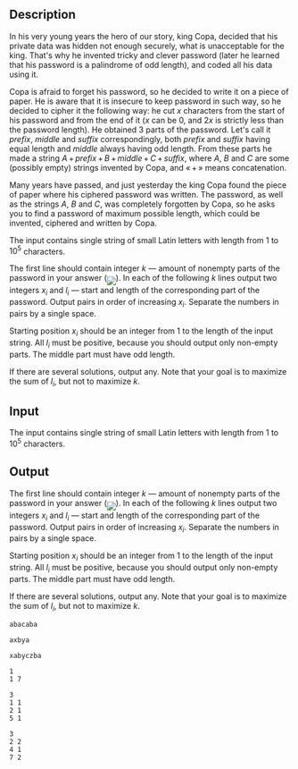 ## Description

<div><p>In his very young years the hero of our story, king Copa, decided that his private data was hidden not enough securely, what is unacceptable for the king. That's why he invented tricky and clever password (later he learned that his password is a palindrome of odd length), and coded all his data using it. </p><p>Copa is afraid to forget his password, so he decided to write it on a piece of paper. He is aware that it is insecure to keep password in such way, so he decided to cipher it the following way: he cut <span class="tex-span"><i>x</i></span> characters from the start of his password and from the end of it (<span class="tex-span"><i>x</i></span> can be <span class="tex-span">0</span>, and <span class="tex-span">2<i>x</i></span> is strictly less than the password length). He obtained 3 <span class="tex-font-style-bf"><span class="tex-font-style-underline">parts of the password</span></span>. Let's call it <span class="tex-span"><i>prefix</i></span>, <span class="tex-span"><i>middle</i></span> and <span class="tex-span"><i>suffix</i></span> correspondingly, both <span class="tex-span"><i>prefix</i></span> and <span class="tex-span"><i>suffix</i></span> having equal length and <span class="tex-span"><i>middle</i></span> always having odd length. From these parts he made a string <span class="tex-span"><i>A</i> + <i>prefix</i> + <i>B</i> + <i>middle</i> + <i>C</i> + <i>suffix</i></span>, where <span class="tex-span"><i>A</i></span>, <span class="tex-span"><i>B</i></span> and <span class="tex-span"><i>C</i></span> are some (possibly empty) strings invented by Copa, and «<span class="tex-span"> + </span>» means concatenation.</p><p>Many years have passed, and just yesterday the king Copa found the piece of paper where his ciphered password was written. The password, as well as the strings <span class="tex-span"><i>A</i></span>, <span class="tex-span"><i>B</i></span> and <span class="tex-span"><i>C</i></span>, was completely forgotten by Copa, so he asks you to find a password of maximum possible length, which could be invented, ciphered and written by Copa.</p></div><div class="input-specification"><p>The input contains single string of small Latin letters with length from <span class="tex-span">1</span> to <span class="tex-span">10<sup class="upper-index">5</sup></span> characters.</p></div><div class="output-specification"><p>The first line should contain integer <span class="tex-span"><i>k</i></span> — amount of <span class="tex-font-style-bf"><span class="tex-font-style-underline">nonempty parts of the password</span></span> in your answer (<img align="middle" class="tex-formula" src="file://Vzy5U9v9.png" style="max-width: 100.0%;max-height: 100.0%;">). In each of the following <span class="tex-span"><i>k</i></span> lines output two integers <span class="tex-span"><i>x</i><sub class="lower-index"><i>i</i></sub></span> and <span class="tex-span"><i>l</i><sub class="lower-index"><i>i</i></sub></span> — start and length of the corresponding part of the password. Output pairs in order of increasing <span class="tex-span"><i>x</i><sub class="lower-index"><i>i</i></sub></span>. Separate the numbers in pairs by a single space.</p><p>Starting position <span class="tex-span"><i>x</i><sub class="lower-index"><i>i</i></sub></span> should be an integer from <span class="tex-span">1</span> to the length of the input string. All <span class="tex-span"><i>l</i><sub class="lower-index"><i>i</i></sub></span> must be positive, because you should output only non-empty parts. The middle part must have odd length.</p><p>If there are several solutions, output any. Note that your goal is to maximize the sum of <span class="tex-span"><i>l</i><sub class="lower-index"><i>i</i></sub></span>, but not to maximize <span class="tex-span"><i>k</i></span>.</p></div>

## Input

<p>The input contains single string of small Latin letters with length from <span class="tex-span">1</span> to <span class="tex-span">10<sup class="upper-index">5</sup></span> characters.</p>

## Output

<p>The first line should contain integer <span class="tex-span"><i>k</i></span> — amount of <span class="tex-font-style-bf"><span class="tex-font-style-underline">nonempty parts of the password</span></span> in your answer (<img align="middle" class="tex-formula" src="file://Vzy5U9v9.png" style="max-width: 100.0%;max-height: 100.0%;">). In each of the following <span class="tex-span"><i>k</i></span> lines output two integers <span class="tex-span"><i>x</i><sub class="lower-index"><i>i</i></sub></span> and <span class="tex-span"><i>l</i><sub class="lower-index"><i>i</i></sub></span> — start and length of the corresponding part of the password. Output pairs in order of increasing <span class="tex-span"><i>x</i><sub class="lower-index"><i>i</i></sub></span>. Separate the numbers in pairs by a single space.</p><p>Starting position <span class="tex-span"><i>x</i><sub class="lower-index"><i>i</i></sub></span> should be an integer from <span class="tex-span">1</span> to the length of the input string. All <span class="tex-span"><i>l</i><sub class="lower-index"><i>i</i></sub></span> must be positive, because you should output only non-empty parts. The middle part must have odd length.</p><p>If there are several solutions, output any. Note that your goal is to maximize the sum of <span class="tex-span"><i>l</i><sub class="lower-index"><i>i</i></sub></span>, but not to maximize <span class="tex-span"><i>k</i></span>.</p>





```input1
abacaba

```




```input2
axbya

```




```input3
xabyczba

```




```output1
1
1 7

```




```output2
3
1 1
2 1
5 1

```




```output3
3
2 2
4 1
7 2

```


